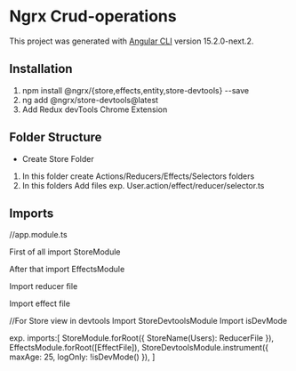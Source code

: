 # Ngrx Crud-operations

This project was generated with [Angular CLI](https://github.com/angular/angular-cli) version 15.2.0-next.2.

## Installation

1. npm install @ngrx/{store,effects,entity,store-devtools} --save
2. ng add @ngrx/store-devtools@latest
3. Add Redux devTools Chrome Extension

## Folder Structure

* Create Store Folder
1. In this folder create Actions/Reducers/Effects/Selectors folders
2. In this folders Add files exp. User.action/effect/reducer/selector.ts

## Imports

//app.module.ts

First of all import StoreModule

After that import EffectsModule

Import reducer file

Import effect file

//For Store view in devtools
Import StoreDevtoolsModule
Import isDevMode

exp.
imports:[
    StoreModule.forRoot({ StoreName(Users): ReducerFile }),
    EffectsModule.forRoot([EffectFile]),
    StoreDevtoolsModule.instrument({ maxAge: 25, logOnly: !isDevMode() }),
]
